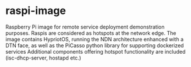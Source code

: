 # raspi-image
Raspberry Pi image for remote service deployment demonstration purposes.
Raspis are considered as hotspots at the network edge.
The image contains HypriotOS, running the NDN architecture enhanced with a DTN face, as well as the PiCasso python library for supporting dockerized services
Additional components offering hotspot functionality are included (isc-dhcp-server, hostapd etc.)
